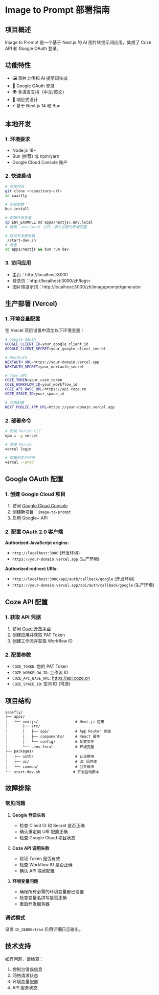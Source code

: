 # Image to Prompt 部署指南

## 项目概述

Image to Prompt 是一个基于 Next.js 的 AI 图片转提示词应用，集成了 Coze API 和 Google OAuth 登录。

## 功能特性

- 🖼️ 图片上传和 AI 提示词生成
- 🔐 Google OAuth 登录
- 🌍 多语言支持（中文/英文）
- 📱 响应式设计
- ⚡ 基于 Next.js 14 和 Bun

## 本地开发

### 1. 环境要求

- Node.js 18+ 
- Bun (推荐) 或 npm/yarn
- Google Cloud Console 账户

### 2. 快速启动

```bash
# 克隆项目
git clone <repository-url>
cd saasfly

# 安装依赖
bun install

# 配置环境变量
cp ENV_EXAMPLE.md apps/nextjs/.env.local
# 编辑 .env.local 文件，填入必要的环境变量

# 启动开发服务器
./start-dev.sh
# 或者
cd apps/nextjs && bun run dev
```

### 3. 访问应用

- 主页：http://localhost:3000
- 登录页：http://localhost:3000/zh/login
- 图片转提示词：http://localhost:3000/zh/imageprompt/generator

## 生产部署 (Vercel)

### 1. 环境变量配置

在 Vercel 项目设置中添加以下环境变量：

```bash
# Google OAuth
GOOGLE_CLIENT_ID=your_google_client_id
GOOGLE_CLIENT_SECRET=your_google_client_secret

# NextAuth
NEXTAUTH_URL=https://your-domain.vercel.app
NEXTAUTH_SECRET=your_nextauth_secret

# Coze API
COZE_TOKEN=your_coze_token
COZE_WORKFLOW_ID=your_workflow_id
COZE_API_BASE_URL=https://api.coze.cn
COZE_SPACE_ID=your_space_id

# 应用配置
NEXT_PUBLIC_APP_URL=https://your-domain.vercel.app
```

### 2. 部署命令

```bash
# 安装 Vercel CLI
npm i -g vercel

# 登录 Vercel
vercel login

# 部署到生产环境
vercel --prod
```

## Google OAuth 配置

### 1. 创建 Google Cloud 项目

1. 访问 [Google Cloud Console](https://console.cloud.google.com/)
2. 创建新项目：`image-to-prompt`
3. 启用 Google+ API

### 2. 配置 OAuth 2.0 客户端

**Authorized JavaScript origins:**
- `http://localhost:3000` (开发环境)
- `https://your-domain.vercel.app` (生产环境)

**Authorized redirect URIs:**
- `http://localhost:3000/api/auth/callback/google` (开发环境)
- `https://your-domain.vercel.app/api/auth/callback/google` (生产环境)

## Coze API 配置

### 1. 获取 API 凭据

1. 访问 [Coze 开放平台](https://www.coze.cn/open)
2. 创建应用并获取 PAT Token
3. 创建工作流并获取 Workflow ID

### 2. 配置参数

- `COZE_TOKEN`: 您的 PAT Token
- `COZE_WORKFLOW_ID`: 工作流 ID
- `COZE_API_BASE_URL`: https://api.coze.cn
- `COZE_SPACE_ID`: 空间 ID (可选)

## 项目结构

```
saasfly/
├── apps/
│   └── nextjs/                 # Next.js 应用
│       ├── src/
│       │   ├── app/            # App Router 页面
│       │   ├── components/     # React 组件
│       │   └── config/         # 配置文件
│       └── .env.local          # 环境变量
├── packages/
│   ├── auth/                   # 认证模块
│   ├── ui/                     # UI 组件库
│   └── common/                 # 公共模块
└── start-dev.sh               # 开发启动脚本
```

## 故障排除

### 常见问题

1. **Google 登录失败**
   - 检查 Client ID 和 Secret 是否正确
   - 确认重定向 URI 配置正确
   - 检查 Google Cloud 项目状态

2. **Coze API 调用失败**
   - 验证 Token 是否有效
   - 检查 Workflow ID 是否正确
   - 确认 API 端点配置

3. **环境变量问题**
   - 确保所有必需的环境变量都已设置
   - 检查变量名拼写是否正确
   - 重启开发服务器

### 调试模式

设置 `IS_DEBUG=true` 启用详细日志输出。

## 技术支持

如有问题，请检查：
1. 控制台错误信息
2. 网络请求状态
3. 环境变量配置
4. API 服务状态
